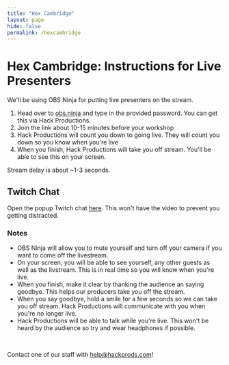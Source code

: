 ```yaml
---
title: "Hex Cambridge"
layout: page
hide: false
permalink: /hexcambridge
---
```


# Hex Cambridge: Instructions for Live Presenters

We'll be using OBS Ninja for putting live presenters on the stream.

1. Head over to [obs.ninja](https://obs.ninja) and type in the provided password. You can get this via Hack Productions.
2. Join the link about 10-15 minutes before your workshop
3. Hack Productions will count you down to going live. They will count you down so you know when you're live
4. When you finish, Hack Productions will take you off stream. You'll be able to see this on your screen.

Stream delay is about ~1-3 seconds.

## Twitch Chat

Open the popup Twitch chat [here](https://www.twitch.tv/popout/hackathonsuk/chat). This won't have the video to prevent you getting distracted.

### Notes

- OBS Ninja will allow you to mute yourself and turn off your camera if you want to come off the livestream.
- On your screen, you will be able to see yourself, any other guests as well as the livstream. This is in real time so you will know when you're live.
- When you finish, make it clear by thanking the audience an saying goodbye. This helps our producers take you off the stream.
- When you say goodbye, hold a smile for a few seconds so we can take you off stream. Hack Productions will communicate with you when you're no longer live.
- Hack Productions will be able to talk while you're live. This won't be heard by the audience so try and wear headphones if possible.

<br>

Contact one of our staff with [help@hackprods.com](mailto:help@hackprods.com)!

<br>